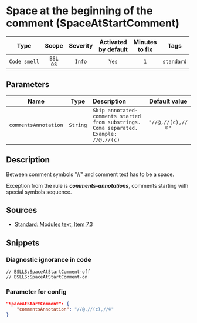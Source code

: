# Space at the beginning of the comment (SpaceAtStartComment)

| Type | Scope | Severity | Activated<br/>by default | Minutes<br/>to fix | Tags |
| :-: | :-: | :-: | :-: | :-: | :-: |
| `Code smell` | `BSL`<br/>`OS` | `Info` | `Yes` | `1` | `standard` |

## Parameters 

| Name | Type | Description | Default value |
| :-: | :-: | :-- | :-: |
| `commentsAnnotation` | `String` | ```Skip annotated-comments started from substrings. Coma separated. Example: //@,//(c)``` | ```"//@,//(c),//©"``` |

<!-- Блоки выше заполняются автоматически, не трогать -->
## Description

Between comment symbols "//" and comment text has to be a space.

Exception from the rule is ***comments-annotations***, comments starting with special symbols sequence.

## Sources

* [Standard: Modules text, Item 7.3](https://its.1c.ru/db/v8std#content:456:hdoc)

## Snippets

<!-- Блоки ниже заполняются автоматически, не трогать -->
### Diagnostic ignorance in code

```bsl
// BSLLS:SpaceAtStartComment-off
// BSLLS:SpaceAtStartComment-on
```

### Parameter for config

```json
"SpaceAtStartComment": {
    "commentsAnnotation": "//@,//(c),//©"
}
```
